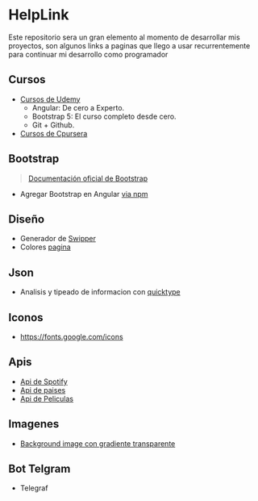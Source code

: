 # HelpLink

Este repositorio sera un gran elemento al momento de desarrollar mis proyectos, son algunos links a paginas que llego a usar recurrentemente para continuar mi desarrollo como programador

## Cursos
- [Cursos de Udemy](https://www.udemy.com/)
  - Angular: De cero a Experto.
  - Bootstrap 5: El curso completo desde cero.
  - Git + Github.
- [Cursos de Cpursera](https://www.coursera.org/)

## Bootstrap
> [Documentación oficial de Bootstrap](https://getbootstrap.com/)
- Agregar Bootstrap en Angular [via npm](https://fbellod.medium.com/como-integrar-el-framework-bootstrap-en-un-proyecto-angular-a5d53fa79e03) 

## Diseño
- Generador de [Swipper](https://swiperjs.com/)
- Colores [pagina](https://coolors.co/)

## Json
- Analisis y tipeado de informacion con [quicktype](https://quicktype.io/)

## Iconos
- https://fonts.google.com/icons

## Apis
- [Api de Spotify](https://developer.spotify.com/)
- [Api de paises](https://restcountries.eu/)
- [Api de Peliculas](https://www.themoviedb.org/)

## Imagenes
- [Background image con gradiente transparente](https://stackoverflow.com/questions/5681813/transparent-background-image-with-a-gradient)

## Bot Telgram
- Telegraf
